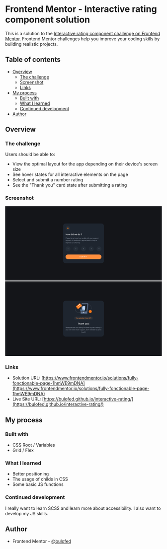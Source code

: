 # Frontend Mentor - Interactive rating component solution

This is a solution to the [Interactive rating component challenge on Frontend Mentor](https://www.frontendmentor.io/challenges/interactive-rating-component-koxpeBUmI). Frontend Mentor challenges help you improve your coding skills by building realistic projects. 

## Table of contents

- [Overview](#overview)
  - [The challenge](#the-challenge)
  - [Screenshot](#screenshot)
  - [Links](#links)
- [My process](#my-process)
  - [Built with](#built-with)
  - [What I learned](#what-i-learned)
  - [Continued development](#continued-development)
- [Author](#author)

## Overview

### The challenge

Users should be able to:

- View the optimal layout for the app depending on their device's screen size
- See hover states for all interactive elements on the page
- Select and submit a number rating
- See the "Thank you" card state after submitting a rating

### Screenshot

![](images/screenshot-rating.png)
![](images/screenshot-thank.png)

### Links

- Solution URL: [https://www.frontendmentor.io/solutions/fully-fonctionable-page-1hmWE9mDNA](https://www.frontendmentor.io/solutions/fully-fonctionable-page-1hmWE9mDNA)
- Live Site URL: [https://bulofed.github.io/interactive-rating/](https://bulofed.github.io/interactive-rating/)

## My process

### Built with

- CSS Root / Variables
- Grid / Flex

### What I learned

- Better positioning
- The usage of childs in CSS
- Some basic JS functions

### Continued development

I really want to learn SCSS and learn more about accessibility.
I also want to develop my JS skills.

## Author

- Frontend Mentor - [@bulofed](https://www.frontendmentor.io/profile/bulofed)
